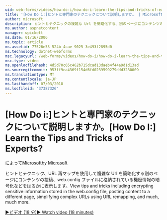 ```yaml
---
uid: web-forms/videos/how-do-i/how-do-i-learn-the-tips-and-tricks-of-experts
title: '[How Do i:]ヒントと専門家のテクニックについて説明しますか。 | Microsoft Docs'
author: microsoft
description: ヒントとテクニックの複雑な Url を簡略化する、別のページにコンテンツの投稿、web.config ファイルに格納されている機密情報の暗号化などを表示してください.
ms.author: aspnetcontent
manager: wpickett
ms.date: 01/16/2006
ms.topic: article
ms.assetid: 77526e53-524b-4cae-9025-3e493f2895d0
ms.technology: dotnet-webforms
msc.legacyurl: /web-forms/videos/how-do-i/how-do-i-learn-the-tips-and-tricks-of-experts
msc.type: video
ms.openlocfilehash: 4d5d70c65c462b715dcad13daeb4f44a9d1d13ad
ms.sourcegitcommit: 953ff9ea4369f154d6fd0239599279ddd3280009
ms.translationtype: MT
ms.contentlocale: ja-JP
ms.lasthandoff: 07/03/2018
ms.locfileid: "37387326"
---
```

<a name="how-do-i-learn-the-tips-and-tricks-of-experts"></a><span data-ttu-id="63c75-104">[How Do i:]ヒントと専門家のテクニックについて説明しますか。</span><span class="sxs-lookup"><span data-stu-id="63c75-104">[How Do I:] Learn the Tips and Tricks of Experts?</span></span>
====================
<span data-ttu-id="63c75-105">によって[Microsoft](https://github.com/microsoft)</span><span class="sxs-lookup"><span data-stu-id="63c75-105">by [Microsoft](https://github.com/microsoft)</span></span>

<span data-ttu-id="63c75-106">ヒントとテクニック、URL 再マップを使用して複雑な Url を簡略化する別のページにコンテンツの投稿、web.config ファイルに格納されている機密情報の暗号化などをはるかに表示します。</span><span class="sxs-lookup"><span data-stu-id="63c75-106">View tips and tricks including encrypting sensitive information stored in the web.config file, posting content to a different page, simplifying complex URLs using URL remapping, and much, much more.</span></span>

[<span data-ttu-id="63c75-107">&#9654;ビデオ (18 分)</span><span class="sxs-lookup"><span data-stu-id="63c75-107">&#9654; Watch video (18 minutes)</span></span>](https://channel9.msdn.com/Blogs/ASP-NET-Site-Videos/how-do-i-learn-the-tips-and-tricks-of-experts)
